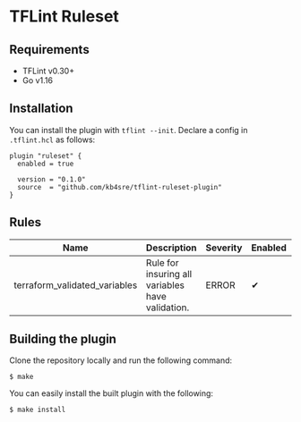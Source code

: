 # TFLint Ruleset


## Requirements

- TFLint v0.30+
- Go v1.16

## Installation

You can install the plugin with `tflint --init`. Declare a config in `.tflint.hcl` as follows:

```hcl
plugin "ruleset" {
  enabled = true

  version = "0.1.0"
  source  = "github.com/kb4sre/tflint-ruleset-plugin"
}
```

## Rules

|Name|Description|Severity|Enabled|Link|
| --- | --- | --- | --- | --- |
|terraform_validated_variables|Rule for insuring all variables have validation.|ERROR|✔||

## Building the plugin

Clone the repository locally and run the following command:

```
$ make
```

You can easily install the built plugin with the following:

```
$ make install
```
